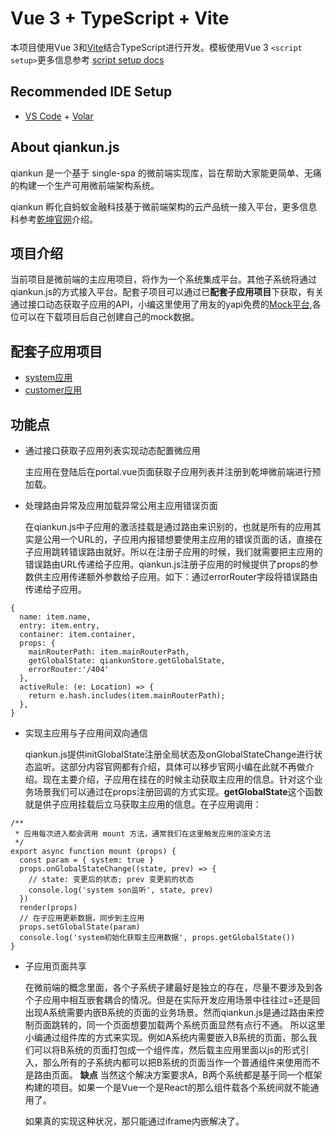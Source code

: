 # Vue 3 + TypeScript + Vite

本项目使用Vue 3和[Vite](https://vitejs.cn/guide/)结合TypeScript进行开发。模板使用Vue 3 `<script setup>`更多信息参考 [script setup docs](https://v3.vuejs.org/api/sfc-script-setup.html#sfc-script-setup)

## Recommended IDE Setup

- [VS Code](https://code.visualstudio.com/) + [Volar](https://marketplace.visualstudio.com/items?itemName=Vue.volar)

## About qiankun.js

qiankun 是一个基于 single-spa 的微前端实现库，旨在帮助大家能更简单、无痛的构建一个生产可用微前端架构系统。

qiankun 孵化自蚂蚁金融科技基于微前端架构的云产品统一接入平台，更多信息科参考[乾坤官网](https://qiankun.umijs.org/)介绍。

## 项目介绍
当前项目是微前端的主应用项目，将作为一个系统集成平台。其他子系统将通过qiankun.js的方式接入平台。配套子项目可以通过已**配套子应用项目**下获取，有关通过接口动态获取子应用的API，小编这里使用了用友的yapi免费的[Mock平台](https://mock.yonyoucloud.com/),各位可以在下载项目后自己创建自己的mock数据。


## 配套子应用项目
- [system应用](https://github.com/JavonHuang/vue2-qiankun-system)
- [customer应用](https://github.com/JavonHuang/vue2-qiankun-customer)

## 功能点

- 通过接口获取子应用列表实现动态配置微应用

  主应用在登陆后在portal.vue页面获取子应用列表并注册到乾坤微前端进行预加载。
- 处理路由异常及应用加载异常公用主应用错误页面

  在qiankun.js中子应用的激活挂载是通过路由来识别的，也就是所有的应用其实是公用一个URL的，子应用内报错想要使用主应用的错误页面的话，直接在子应用跳转错误路由就好。所以在注册子应用的时候，我们就需要把主应用的错误路由URL传递给子应用。qiankun.js注册子应用的时候提供了props的参数供主应用传递额外参数给子应用。如下：通过errorRouter字段将错误路由传递给子应用。

```
{
  name: item.name,
  entry: item.entry,
  container: item.container,
  props: {
    mainRouterPath: item.mainRouterPath,
    getGlobalState: qiankunStore.getGlobalState,
    errorRouter:'/404'
  },
  activeRule: (e: Location) => {
    return e.hash.includes(item.mainRouterPath);
  },
}
``` 
- 实现主应用与子应用间双向通信

  qiankun.js提供initGlobalState注册全局状态及onGlobalStateChange进行状态监听。这部分内容官网都有介绍，具体可以移步官网小编在此就不再做介绍。现在主要介绍，子应用在挂在的时候主动获取主应用的信息。针对这个业务场景我们可以通过在props注册回调的方式实现。**getGlobalState**这个函数就是供子应用挂载后立马获取主应用的信息。在子应用调用：
```
/**
 * 应用每次进入都会调用 mount 方法，通常我们在这里触发应用的渲染方法
 */
export async function mount (props) {
  const param = { system: true }
  props.onGlobalStateChange((state, prev) => {
    // state: 变更后的状态; prev 变更前的状态
    console.log('system son监听', state, prev)
  })
  render(props)
  // 在子应用更新数据，同步到主应用
  props.setGlobalState(param)
  console.log('system初始化获取主应用数据', props.getGlobalState())
}
``` 
- 子应用页面共享

  在微前端的概念里面，各个子系统子建最好是独立的存在，尽量不要涉及到各个子应用中相互嵌套耦合的情况。但是在实际开发应用场景中往往过=还是回出现A系统需要内嵌B系统的页面的业务场景。然而qiankun.js是通过路由来控制页面跳转的，同一个页面想要加载两个系统页面显然有点行不通。
  所以这里小编通过组件库的方式来实现。例如A系统内需要嵌入B系统的页面，那么我们可以将B系统的页面打包成一个组件库，然后载主应用里面以js的形式引入，那么所有的子系统内都可以把B系统的页面当作一个普通组件来使用而不是路由页面。
  **缺点**
  当然这个解决方案要求A，B两个系统都是基于同一个框架构建的项目。如果一个是Vue一个是React的那么组件载各个系统间就不能通用了。
  
  如果真的实现这种状况，那只能通过iframe内嵌解决了。
  
  
  

